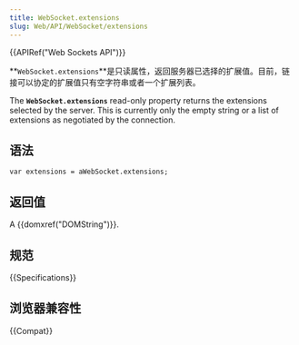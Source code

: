 ```yaml
---
title: WebSocket.extensions
slug: Web/API/WebSocket/extensions
---
```


{{APIRef("Web Sockets API")}}

**`WebSocket.extensions`**是只读属性，返回服务器已选择的扩展值。目前，链接可以协定的扩展值只有空字符串或者一个扩展列表。

The **`WebSocket.extensions`** read-only property returns the extensions selected by the server. This is currently only the empty string or a list of extensions as negotiated by the connection.

## 语法

```plain
var extensions = aWebSocket.extensions;
```

## 返回值

A {{domxref("DOMString")}}.

## 规范

{{Specifications}}

## 浏览器兼容性

{{Compat}}
